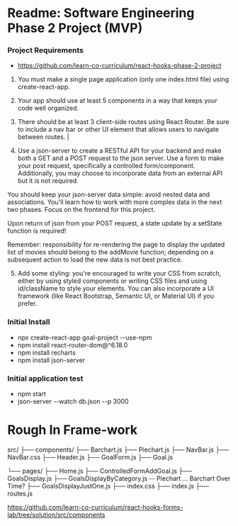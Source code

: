 # Readme: Software Engineering Phase 2 Project (MVP)

### Project Requirements
- https://github.com/learn-co-curriculum/react-hooks-phase-2-project

1. You must make a single page application (only one index.html file) using create-react-app.
2. Your app should use at least 5 components in a way that keeps your code well organized.
3. There should be at least 3 client-side routes using React Router. Be sure to include a nav bar or other UI element that allows users to navigate between routes. |

4. Use a json-server to create a RESTful API for your backend and make both a GET and a POST request to the json server. Use a form to make your post request, specifically a controlled form/component. Additionally, you may choose to incorporate data from an external API but it is not required.

You should keep your json-server data simple: avoid nested data and associations. You'll learn how to work with more complex data in the next two phases. Focus on the frontend for this project.

Upon return of json from your POST request, a state update by a setState function is required!

Remember: responsibility for re-rendering the page to display the updated list of movies should belong to the addMovie function; depending on a subsequent action to load the new data is not best practice.

5. Add some styling: you're encouraged to write your CSS from scratch, either by using styled components or writing CSS files and using id/className to style your elements. You can also incorporate a UI framework (like React Bootstrap, Semantic UI, or Material UI) if you prefer.

### Initial Install
- npx create-react-app goal-project --use-npm
- npm install react-router-dom@^6.18.0
- npm install recharts
- npm install json-server

### Initial application test
- npm start
- json-server --watch db.json --p 3000


# Rough In Frame-work
src/
├── components/
    ├── Barchart.js
    ├── Piechart.js 
    ├── NavBar.js
    ├── NavBar.css
    ├── Header.js
    ├── GoalForm.js
    ├── Goal.js
	
└── pages/
    ├── Home.js
    ├── ControlledFormAddGoal.js
    ├── GoalsDisplay.js
    ├── GoalsDisplayByCategory.js -- Piechart ... Barchart Over Time?
    ├── GoalsDisplayJustOne.js
├── index.css
├── index.js
├── routes.js

https://github.com/learn-co-curriculum/react-hooks-forms-lab/tree/solution/src/components